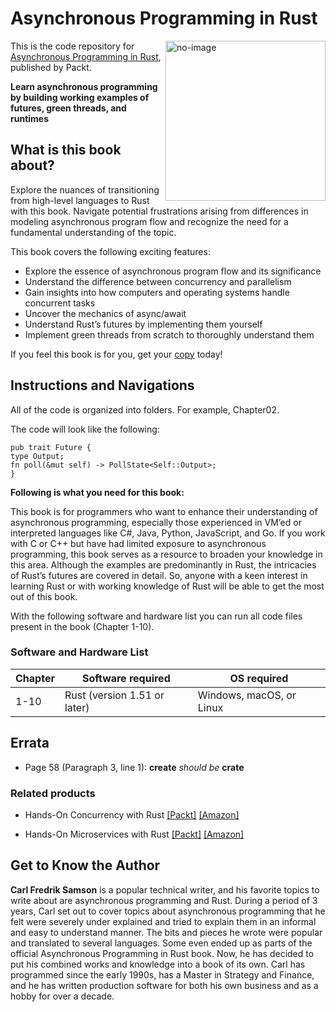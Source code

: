 # Asynchronous Programming in Rust	

<a href="https://www.packtpub.com/product/asynchronous-programming-in-rust/9781805128137"><img src="https://content.packt.com/B20892/cover_image_small.jpg" alt="no-image" height="256px" align="right"></a>

This is the code repository for [Asynchronous Programming in Rust](https://www.packtpub.com/product/asynchronous-programming-in-rust/9781805128137), published by Packt.

**Learn asynchronous programming by building working examples of futures, green threads, and runtimes**

## What is this book about?
Explore the nuances of transitioning from high-level languages to Rust with this book. Navigate potential frustrations arising from differences in modeling asynchronous program flow and recognize the need for a fundamental understanding of the topic.

This book covers the following exciting features:
* Explore the essence of asynchronous program flow and its significance
* Understand the difference between concurrency and parallelism
* Gain insights into how computers and operating systems handle concurrent tasks
* Uncover the mechanics of async/await
* Understand Rust’s futures by implementing them yourself
* Implement green threads from scratch to thoroughly understand them

If you feel this book is for you, get your [copy](https://www.amazon.com/Asynchronous-Programming-Rust-asynchronous-programming/dp/1805128132/ref=sr_1_1?crid=2NQEFXDPADDSG&keywords=asynchronous+programming+in+rust&qid=1707141670&sprefix=asynchronous+programming+in+r%2Caps%2C313&sr=8-1) today!

## Instructions and Navigations
All of the code is organized into folders. For example, Chapter02.

The code will look like the following:
```
pub trait Future {
type Output;
fn poll(&mut self) -> PollState<Self::Output>;
}

```

**Following is what you need for this book:**

This book is for programmers who want to enhance their understanding of asynchronous programming, especially those experienced in VM’ed or interpreted languages like C#, Java, Python, JavaScript, and Go. If you work with C or C++ but have had limited exposure to asynchronous programming, this book serves as a resource to broaden your knowledge in this area.
Although the examples are predominantly in Rust, the intricacies of Rust’s futures are covered in detail. So, anyone with a keen interest in learning Rust or with working knowledge of Rust will be able to get the most out of this book.

With the following software and hardware list you can run all code files present in the book (Chapter 1-10).
### Software and Hardware List
| Chapter | Software required | OS required |
| -------- | ------------------------------------ | ----------------------------------- |
| 1-10 | Rust (version 1.51 or later) | Windows, macOS, or Linux |

## Errata
* Page 58 (Paragraph 3, line 1): **create** _should be_ **crate** 


### Related products
* Hands-On Concurrency with Rust [[Packt]](https://www.packtpub.com/product/hands-on-concurrency-with-rust/9781788399975) [[Amazon]](https://www.amazon.com/Hands-Concurrency-Rust-Confidently-memory-safe/dp/1788399978/ref=sr_1_1?crid=1S3COJO6XGV3Z&keywords=Hands-On+Concurrency+with+Rust&qid=1707141930&sprefix=hands-on+concurrency+with+rust%2Caps%2C291&sr=8-1)

* Hands-On Microservices with Rust [[Packt]](https://www.amazon.com/Hands-Microservices-Rust-scalable-microservices/dp/1789342759/ref=sr_1_1?crid=29U7MSUFK21FC&keywords=Hands-On+Microservices+with+Rust&qid=1707141998&sprefix=hands-on+concurrency+with+rust%2Caps%2C863&sr=8-1) [[Amazon]](https://www.amazon.com/Hands-Microservices-Rust-scalable-microservices/dp/1789342759/ref=sr_1_1?crid=29U7MSUFK21FC&keywords=Hands-On+Microservices+with+Rust&qid=1707141998&sprefix=hands-on+concurrency+with+rust%2Caps%2C863&sr=8-1)

## Get to Know the Author
**Carl Fredrik Samson** is a popular technical writer, and his favorite topics to write about are asynchronous programming and Rust. During a period of 3 years, Carl set out to cover topics about asynchronous programming that he felt were severely under explained and tried to explain them in an informal and easy to understand manner. The bits and pieces he wrote were popular and translated to several languages. Some even ended up as parts of the official Asynchronous Programming in Rust book. Now, he has decided to put his combined works and knowledge into a book of its own. Carl has programmed since the early 1990s, has a Master in Strategy and Finance, and he has written production software for both his own business and as a hobby for over a decade.
